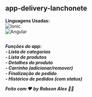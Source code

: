 ## app-delivery-lanchonete

<b>Linguagens Usadas:</b>
</br>![Ionic](https://img.shields.io/badge/Ionic-3880FF?style=for-the-badge&logo=ionic&logoColor=white)
</br>![Angular](https://img.shields.io/badge/Angular-DD0031?style=for-the-badge&logo=angular&logoColor=white)
## 
<b><i>Funções do app: <b><i></br>
<b>- Lista de categorias</b></br>
<b>- Lista de produtos</b></br>
<b>- Detalhes do produto</b></br>
<b>- Carrinho (adicionar/remover)</b></br>
<b>- Finalização de pedido</b></br>
<b>- Histórico de pedidos (com status)</b></br>

<b><i>Feito com ❤️ by Robson Alex 🤙🏾</b></i>
